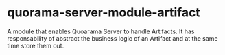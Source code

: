 # quorama-server-module-artifact
A module that enables Quoarama Server to handle Artifacts. It has responsability of abstract the business logic of an Artifact and at the same time store them out.
